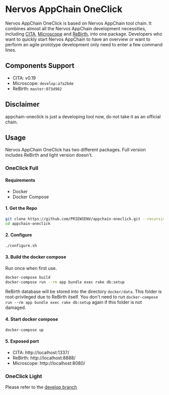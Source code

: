 # Nervos AppChain OneClick

Nervos AppChain OneClick is based on Nervos AppChain tool chain. It combines almost all the Nervos AppChain development necessities,  including [CITA](https://github.com/cryptape/cita), [Microscope](https://github.com/cryptape/microscope) and [ReBirth](https://github.com/cryptape/re-birth), into one package. Developers who want to quickly start Nervos AppChain to have an overview or want to perform an agile prototype development only need to enter a few command lines.

## Components Support

- CITA: v0.19
- Microscope: `develop:a7a2bde`
- ReBirth: `master:073d982`

## Disclaimer

appchain-oneclick is just a developing tool now, do not take it as an official chain.

## Usage

Nervos AppChain OneClick has two different packages. Full version includes ReBirth and light version doesn't.

### OneClick Full

#### Requirements

- Docker
- Docker Compose

#### 1. Get the Repo

```bash
git clone https://github.com/PRIEWIENV/appchain-oneclick.git --recursive
cd appchain-oneclick
```

#### 2. Configure

```bash
./configure.sh
```

#### 3. Build the docker compose

Run once when first use.

```bash
docker-compose build
docker-compose run --rm app bundle exec rake db:setup
```

ReBirth database will be stored into the directory `docker/data`. This folder is root-privileged due to ReBirth itself. You don't need to run `docker-compose run --rm app bundle exec rake db:setup` again if this folder is not damaged.

#### 4. Start docker compose

```bash
docker-compose up
```

#### 5. Exposed port

- CITA: http://localhost:1337/
- ReBirth: http://localhost:8888/
- Microscope: http://localhost:8080/

### OneClick Light

Please refer to the [develop branch](https://github.com/PRIEWIENV/appchain-oneclick/tree/develop)
